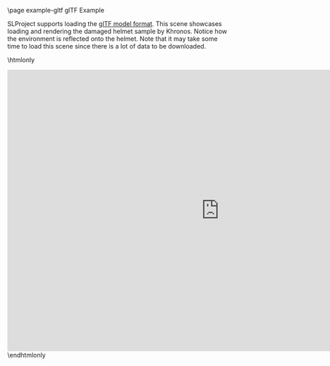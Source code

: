 \page example-gltf glTF Example

SLProject supports loading the [glTF model format](https://en.wikipedia.org/wiki/GlTF). This scene
showcases loading and rendering the damaged helmet sample by Khronos. Notice how the environment is
reflected onto the helmet. Note that it may take some time to load this scene since there is a lot of
data to be downloaded.

\htmlonly
<iframe src="https://pallas.ti.bfh.ch/slproject?scene=40" width="960" height="640" frameBorder="0"></iframe>
\endhtmlonly